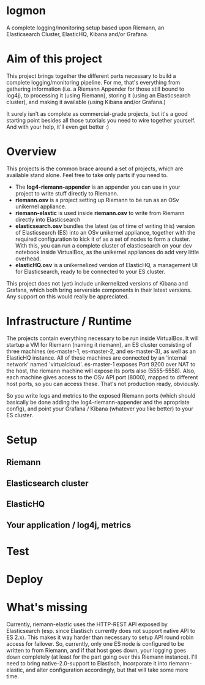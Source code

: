 # logmon

A complete logging/monitoring setup based upon Riemann, an Elasticsearch Cluster, ElasticHQ, Kibana and/or Grafana.

# Aim of this project

This project brings together the different parts necessary to build a complete logging/monitoring pipeline. For me, that's everything from gathering information (i.e. a Riemann Appender for those still bound to log4j), to processing it (using Riemann), storing it (using an Elasticsearch cluster), and making it available (using Kibana and/or Grafana.)

It surely isn't as complete as commercial-grade projects, but it's a good starting point besides all those tutorials you need to wire together yourself. And with your help, it'll even get better :)

# Overview

This projects is the common brace around a set of projects, which are available stand alone. Feel free to take only parts if you need to.

  * The **log4-riemann-appender** is an appender you can use in your project to write stuff directly to Riemann.
  * **riemann.osv** is a project setting up Riemann to be run as an OSv unikernel appliance.
  * **riemann-elastic** is used inside **riemann.osv** to write from Riemann directly into Elasticsearch
  * **elasticsearch.osv** bundles the latest (as of time of writing this) version of Elasticsearch (ES)
    into an OSv unikernel appliance, together with the required configuration to kick it of as a set of nodes to form a cluster. With this, you can run a complete cluster of elasticsearch on your dev notebook inside VirtualBox, as the unikernel appliances do add very little overhead.
  * **elasticHQ.osv** is a unikernelized version of ElasticHQ, a management UI for Elasticsearch, ready to be connected to your ES cluster.

This project does not (yet) include unikernelized versions of Kibana and Grafana, which both bring serverside components in their latest versions. Any support on this would really be appreciated.

# Infrastructure / Runtime

The projects contain everything necessary to be run inside VirtualBox. It will startup a VM for Riemann (naming it riemann), an ES cluster consisting of three machines (es-master-1, es-master-2, and es-master-3), as well as an ElasticHQ instance. All of these machines are connected by an 'internal network' named 'virtualcloud'. es-master-1 exposes Port 9200 over NAT to the host, the riemann machine will expose its ports also (5555-5558). Also, each machine gives access to the OSv API port (8000), mapped to different host ports, so you can access these. That's not production ready, obviously.

So you write logs and metrics to the exposed Riemann ports (which should basically be done adding the log4-riemann-appender and the apropriate config), and point your Grafana / Kibana (whatever you like better) to your ES cluster.

# Setup

## Riemann

## Elasticsearch cluster

## ElasticHQ

## Your application / log4j, metrics


# Test

# Deploy


# What's missing

Currently, riemann-elastic uses the HTTP-REST API exposed by Elasticsearch (esp. since Elastisch currently does not support native API to ES 2.x). This makes it way harder than necessary to setup API round robin access for failover. So, currently, only one ES node is configured to be written to from Riemann, and if that host goes down, your logging goes down completely (at least for the part going over this Riemann instance). I'll need to bring native-2.0-support to Elastisch, incorporate it into riemann-elastic, and alter configuration accordingly, but that will take some more time.
